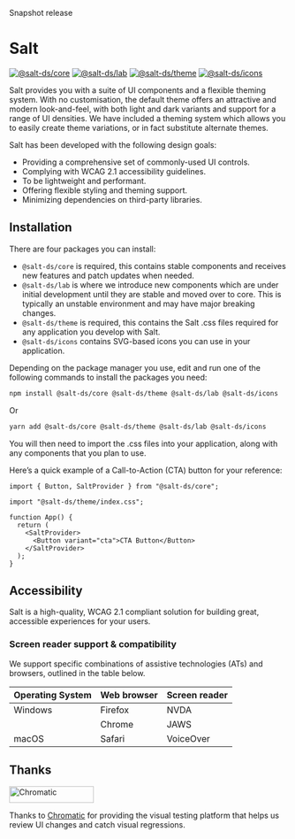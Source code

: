 Snapshot release

# Salt

[![@salt-ds/core](https://img.shields.io/npm/v/@salt-ds/core.svg?label=@salt-ds/core)](https://www.npmjs.com/package/@salt-ds/core)
[![@salt-ds/lab](https://img.shields.io/npm/v/@salt-ds/lab.svg?label=@salt-ds/lab)](https://www.npmjs.com/package/@salt-ds/lab)
[![@salt-ds/theme](https://img.shields.io/npm/v/@salt-ds/theme.svg?label=@salt-ds/theme)](https://www.npmjs.com/package/@salt-ds/theme)
[![@salt-ds/icons](https://img.shields.io/npm/v/@salt-ds/icons.svg?label=@salt-ds/icons)](https://www.npmjs.com/package/@salt-ds/icons)

Salt provides you with a suite of UI components and a flexible theming system. With no customisation, the default theme offers an attractive and modern look-and-feel, with both light and dark variants and support for a range of UI densities.
We have included a theming system which allows you to easily create theme variations, or in fact substitute alternate themes.

Salt has been developed with the following design goals:

- Providing a comprehensive set of commonly-used UI controls.
- Complying with WCAG 2.1 accessibility guidelines.
- To be lightweight and performant.
- Offering flexible styling and theming support.
- Minimizing dependencies on third-party libraries.

## Installation

There are four packages you can install:

- `@salt-ds/core` is required, this contains stable components and receives
  new features and patch updates when needed.
- `@salt-ds/lab` is where we introduce new components which are under initial development until they are stable and moved over to core. This is typically an unstable environment and may have major breaking changes.
- `@salt-ds/theme` is required, this contains the Salt .css files required
  for any application you develop with Salt.
- `@salt-ds/icons` contains SVG-based icons you can use in your
  application.

Depending on the package manager you use, edit and run one of the following commands to install the packages you need:

```sh
npm install @salt-ds/core @salt-ds/theme @salt-ds/lab @salt-ds/icons
```

Or

```sh
yarn add @salt-ds/core @salt-ds/theme @salt-ds/lab @salt-ds/icons
```

You will then need to import the .css files into your application, along with any components that you plan to use.

Here’s a quick example of a Call-to-Action (CTA) button for your reference:

```JSX
import { Button, SaltProvider } from "@salt-ds/core";

import "@salt-ds/theme/index.css";

function App() {
  return (
    <SaltProvider>
      <Button variant="cta">CTA Button</Button>
    </SaltProvider>
  );
}
```

## Accessibility

Salt is a high-quality, WCAG 2.1 compliant solution for building great, accessible experiences for your users.

### Screen reader support & compatibility

We support specific combinations of assistive technologies (ATs) and
browsers, outlined in the table below.

| Operating System | Web browser | Screen reader |
| ---------------- | ----------- | ------------- |
| Windows          | Firefox     | NVDA          |
|                  | Chrome      | JAWS          |
| macOS            | Safari      | VoiceOver     |

## Thanks

<a href="https://www.chromatic.com/">
  <picture>
    <source srcset="https://user-images.githubusercontent.com/1671563/170278933-da4e813f-0e8f-4029-b6db-79890d9314d1.png" media="(prefers-color-scheme: dark)">
    <img src="https://user-images.githubusercontent.com/321738/84662277-e3db4f80-af1b-11ea-88f5-91d67a5e59f6.png" width="153" height="30" alt="Chromatic" />
  </picture>
</a>

Thanks to [Chromatic](https://www.chromatic.com/) for providing the visual testing platform that helps us review UI changes and catch visual regressions.
